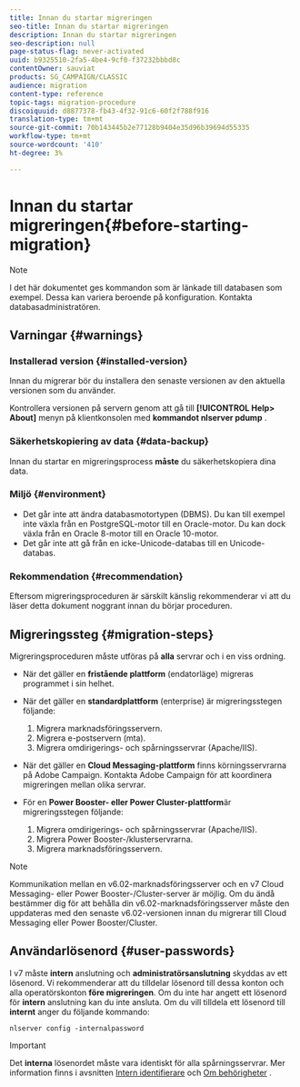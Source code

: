 ```yaml
---
title: Innan du startar migreringen
seo-title: Innan du startar migreringen
description: Innan du startar migreringen
seo-description: null
page-status-flag: never-activated
uuid: b9325510-2fa5-4be4-9cf0-f37232bbbd8c
contentOwner: sauviat
products: SG_CAMPAIGN/CLASSIC
audience: migration
content-type: reference
topic-tags: migration-procedure
discoiquuid: d8877378-fb43-4f32-91c6-60f2f788f916
translation-type: tm+mt
source-git-commit: 70b143445b2e77128b9404e35d96b39694d55335
workflow-type: tm+mt
source-wordcount: '410'
ht-degree: 3%

---
```



# Innan du startar migreringen{#before-starting-migration}

>[!NOTE]
>
>I det här dokumentet ges kommandon som är länkade till databasen som exempel. Dessa kan variera beroende på konfiguration. Kontakta databasadministratören.

## Varningar {#warnings}

### Installerad version {#installed-version}

Innan du migrerar bör du installera den senaste versionen av den aktuella versionen som du använder.

Kontrollera versionen på servern genom att gå till **[!UICONTROL Help> About]** menyn på klientkonsolen med **kommandot nlserver pdump** .

### Säkerhetskopiering av data {#data-backup}

Innan du startar en migreringsprocess **måste** du säkerhetskopiera dina data.

### Miljö {#environment}

* Det går inte att ändra databasmotortypen (DBMS). Du kan till exempel inte växla från en PostgreSQL-motor till en Oracle-motor. Du kan dock växla från en Oracle 8-motor till en Oracle 10-motor.
* Det går inte att gå från en icke-Unicode-databas till en Unicode-databas.

### Rekommendation {#recommendation}

Eftersom migreringsproceduren är särskilt känslig rekommenderar vi att du läser detta dokument noggrant innan du börjar proceduren.

## Migreringssteg {#migration-steps}

Migreringsproceduren måste utföras på **alla** servrar och i en viss ordning.

* När det gäller en **fristående plattform** (endatorläge) migreras programmet i sin helhet.
* När det gäller en **standardplattform** (enterprise) är migreringsstegen följande:

   1. Migrera marknadsföringsservern.
   1. Migrera e-postservern (mta).
   1. Migrera omdirigerings- och spårningsservrar (Apache/IIS).

* När det gäller en **Cloud Messaging-plattform** finns körningsservrarna på Adobe Campaign. Kontakta Adobe Campaign för att koordinera migreringen mellan olika servrar.
* För en **Power Booster- eller Power Cluster-plattform**&#x200B;är migreringsstegen följande:

   1. Migrera omdirigerings- och spårningsservrar (Apache/IIS).
   1. Migrera Power Booster-/klusterservrarna.
   1. Migrera marknadsföringsservern.

>[!NOTE]
>
>Kommunikation mellan en v6.02-marknadsföringsserver och en v7 Cloud Messaging- eller Power Booster-/Cluster-server är möjlig. Om du ändå bestämmer dig för att behålla din v6.02-marknadsföringsserver måste den uppdateras med den senaste v6.02-versionen innan du migrerar till Cloud Messaging eller Power Booster/Cluster.

## Användarlösenord {#user-passwords}

I v7 måste **intern** anslutning och **administratörsanslutning** skyddas av ett lösenord. Vi rekommenderar att du tilldelar lösenord till dessa konton och alla operatörskonton **före migreringen**. Om du inte har angett ett lösenord för **intern** anslutning kan du inte ansluta. Om du vill tilldela ett lösenord till **internt** anger du följande kommando:

```
nlserver config -internalpassword
```

>[!IMPORTANT]
>
>Det **interna** lösenordet måste vara identiskt för alla spårningsservrar. Mer information finns i avsnitten [Intern identifierare](../../installation/using/campaign-server-configuration.md#internal-identifier) och [Om behörigheter](../../platform/using/access-management.md#about-permissions) .

